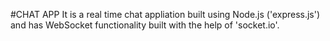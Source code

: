 #CHAT APP
It is a real time chat appliation built using Node.js ('express.js') and has WebSocket functionality built with the help of 'socket.io'.
